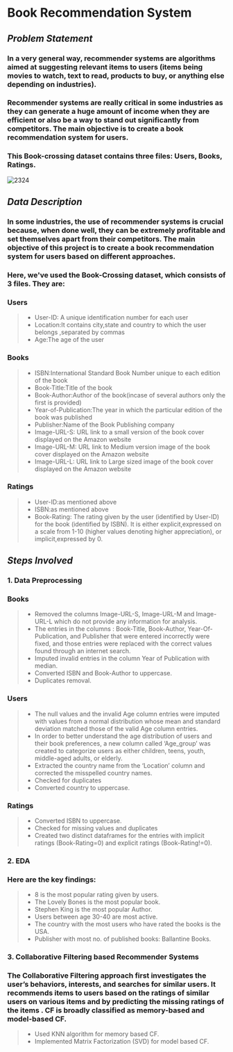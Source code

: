 # **Book Recommendation System**
## *Problem Statement*
### In a very general way, recommender systems are algorithms aimed at suggesting relevant items to users (items being movies to watch, text to read, products to buy, or anything else depending on industries).
### Recommender systems are really critical in some industries as they can generate a huge amount of income when they are efficient or also be a way to stand out significantly from competitors. The main objective is to create a book recommendation system for users.
### This Book-crossing dataset contains three files: Users, Books, Ratings.
![2324](https://user-images.githubusercontent.com/65157529/182559779-75310450-f01e-4da8-a564-f4d75b6488c5.jpeg)


## *Data Description*
### In some industries, the use of recommender systems is crucial because, when done well, they can be extremely profitable and set themselves apart from their competitors. The main objective of this project  is to create a book recommendation system for users based on different approaches.
### Here, we've used the Book-Crossing dataset, which consists of 3 files. They are:
### Users
> * User-ID: A unique identification number for each user
> * Location:It contains city,state and country  to which the user belongs ,separated by commas
> * Age:The age of the user
### Books
> * ISBN:International Standard Book Number unique to each edition of the book
> * Book-Title:Title of the book
> * Book-Author:Author of the book(incase of several authors only the first is provided)
> * Year-of-Publication:The year in which the particular edition of the book was published
> * Publisher:Name of the Book Publishing company
> * Image-URL-S: URL link to a small version of the book cover displayed on the Amazon website
> * Image-URL-M:	URL link to Medium version image of the book cover displayed on the Amazon website
> * Image-URL-L: URL link to Large sized image of the book cover displayed on the Amazon website
### Ratings
> * User-ID:as mentioned above
> * ISBN:as mentioned above
> * Book-Rating: The rating given by the user (identified by User-ID) for the book (identified by ISBN). It is either explicit,expressed on a scale from 1-10 (higher values denoting higher appreciation), or implicit,expressed by 0.


## *Steps Involved*
### 1. Data Preprocessing
### Books
> * Removed the columns Image-URL-S, Image-URL-M and Image-URL-L which do not provide any information for analysis.
> * The entries in the columns : Book-Title, Book-Author, Year-Of-Publication, and Publisher that were entered incorrectly were fixed, and those entries were replaced with the correct values found through an internet search.
> * Imputed invalid entries in the column Year of Publication with median.
> * Converted ISBN  and Book-Author to uppercase.
> * Duplicates removal.
### Users
> * The null values and the invalid Age column entries were imputed with values from a normal distribution whose mean and standard deviation matched those of the valid Age column entries.
> * In order to better understand the age distribution of users and their book preferences, a new column called ‘Age_group’ was created to categorize users as either children, teens, youth, middle-aged adults, or elderly.
> * Extracted the country name from the ‘Location’ column and corrected the misspelled country names.
> * Checked for duplicates
> * Converted country to uppercase.
### Ratings
> * Converted ISBN to uppercase.
> * Checked for missing values and duplicates
> * Created two distinct dataframes for the entries with implicit ratings (Book-Rating=0) and explicit ratings (Book-Rating!=0).

### 2. EDA
### Here are the key findings:
> * 8 is the most popular rating given by users.
> * The Lovely Bones is the most popular book.
> * Stephen King is the most popular Author.
> * Users between age 30-40 are most active.
> * The country with the most users who have rated the books is the USA.
> * Publisher with most no. of published books: Ballantine Books.

### 3. Collaborative Filtering based Recommender Systems
### The Collaborative Filtering approach first investigates the user’s behaviors, interests, and searches for similar users. It recommends items to users based on the ratings of similar users on various items and by predicting the missing ratings of the items . CF is broadly classified as memory-based and model-based CF.
> * Used KNN algorithm for memory based CF.
> * Implemented Matrix Factorization (SVD) for model based CF.









